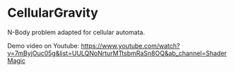 # CellularGravity

N-Body problem adapted for cellular automata.

Demo video on Youtube:
https://www.youtube.com/watch?v=7mByjOuc05g&list=UULQNoNrturMTtsbmRaSn8OQ&ab_channel=ShaderMagic

